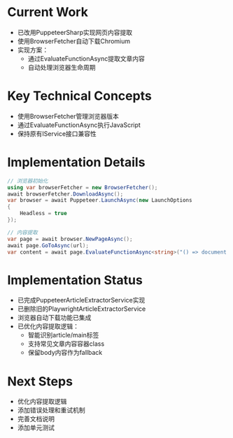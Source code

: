 # Current Work
- 已改用PuppeteerSharp实现网页内容提取
- 使用BrowserFetcher自动下载Chromium
- 实现方案：
  - 通过EvaluateFunctionAsync提取文章内容
  - 自动处理浏览器生命周期

# Key Technical Concepts
- 使用BrowserFetcher管理浏览器版本
- 通过EvaluateFunctionAsync执行JavaScript
- 保持原有IService接口兼容性

# Implementation Details
```csharp
// 浏览器初始化
using var browserFetcher = new BrowserFetcher();
await browserFetcher.DownloadAsync();
var browser = await Puppeteer.LaunchAsync(new LaunchOptions
{
    Headless = true
});

// 内容提取
var page = await browser.NewPageAsync();
await page.GoToAsync(url);
var content = await page.EvaluateFunctionAsync<string>("() => document.body.innerText");
```

# Implementation Status
- 已完成PuppeteerArticleExtractorService实现
- 已删除旧的PlaywrightArticleExtractorService
- 浏览器自动下载功能已集成
- 已优化内容提取逻辑：
  - 智能识别article/main标签
  - 支持常见文章内容容器class
  - 保留body内容作为fallback

# Next Steps
- 优化内容提取逻辑
- 添加错误处理和重试机制
- 完善文档说明
- 添加单元测试
